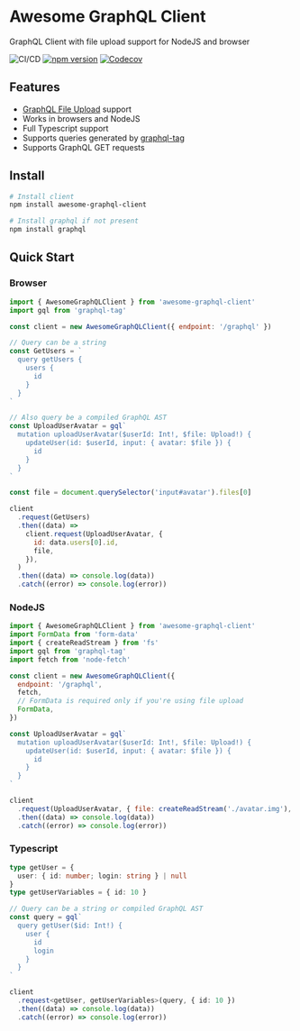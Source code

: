 # Awesome GraphQL Client

GraphQL Client with file upload support for NodeJS and browser

![CI/CD](https://github.com/lynxtaa/awesome-graphql-client/workflows/CI/CD/badge.svg) [![npm version](https://badge.fury.io/js/awesome-graphql-client.svg)](https://badge.fury.io/js/awesome-graphql-client) [![Codecov](https://img.shields.io/codecov/c/github/lynxtaa/awesome-graphql-client)](https://codecov.io/gh/lynxtaa/awesome-graphql-client)

## Features

- [GraphQL File Upload](https://github.com/jaydenseric/graphql-multipart-request-spec) support
- Works in browsers and NodeJS
- Full Typescript support
- Supports queries generated by [graphql-tag](https://www.npmjs.com/package/graphql-tag)
- Supports GraphQL GET requests

## Install

```sh
# Install client
npm install awesome-graphql-client

# Install graphql if not present
npm install graphql
```

## Quick Start

### Browser

```js
import { AwesomeGraphQLClient } from 'awesome-graphql-client'
import gql from 'graphql-tag'

const client = new AwesomeGraphQLClient({ endpoint: '/graphql' })

// Query can be a string
const GetUsers = `
  query getUsers {
    users {
      id
    }
  }
`

// Also query be a compiled GraphQL AST
const UploadUserAvatar = gql`
  mutation uploadUserAvatar($userId: Int!, $file: Upload!) {
    updateUser(id: $userId, input: { avatar: $file }) {
      id
    }
  }
`

const file = document.querySelector('input#avatar').files[0]

client
  .request(GetUsers)
  .then((data) =>
    client.request(UploadUserAvatar, {
      id: data.users[0].id,
      file,
    }),
  )
  .then((data) => console.log(data))
  .catch((error) => console.log(error))
```

### NodeJS

```js
import { AwesomeGraphQLClient } from 'awesome-graphql-client'
import FormData from 'form-data'
import { createReadStream } from 'fs'
import gql from 'graphql-tag'
import fetch from 'node-fetch'

const client = new AwesomeGraphQLClient({
  endpoint: '/graphql',
  fetch,
  // FormData is required only if you're using file upload
  FormData,
})

const UploadUserAvatar = gql`
  mutation uploadUserAvatar($userId: Int!, $file: Upload!) {
    updateUser(id: $userId, input: { avatar: $file }) {
      id
    }
  }
`

client
  .request(UploadUserAvatar, { file: createReadStream('./avatar.img'), userId: 10 })
  .then((data) => console.log(data))
  .catch((error) => console.log(error))
```

### Typescript

```ts
type getUser = {
  user: { id: number; login: string } | null
}
type getUserVariables = { id: 10 }

// Query can be a string or compiled GraphQL AST
const query = gql`
  query getUser($id: Int!) {
    user {
      id
      login
    }
  }
`

client
  .request<getUser, getUserVariables>(query, { id: 10 })
  .then((data) => console.log(data))
  .catch((error) => console.log(error))
```
